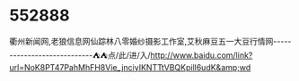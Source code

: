 # 552888
衢州新闻网,老狼信息网仙踪林八零婚纱摄影工作室,艾秋麻豆五一大豆行情网----------------------------⛺⛺点/此/进/入/http://www.baidu.com/link?url=NoK8PT47PahMhFH8Vie_jnciyIKNTTtVBQKpill6udK&amp;wd
